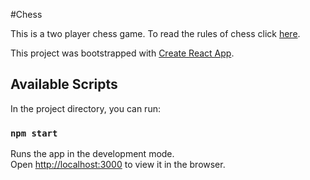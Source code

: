 
#Chess

This is a two player chess game. To read the rules of chess click [here](https://en.wikipedia.org/wiki/Rules_of_chess).




This project was bootstrapped with [Create React App](https://github.com/facebook/create-react-app).

## Available Scripts

In the project directory, you can run:

### `npm start`

Runs the app in the development mode.\
Open [http://localhost:3000](http://localhost:3000) to view it in the browser.
